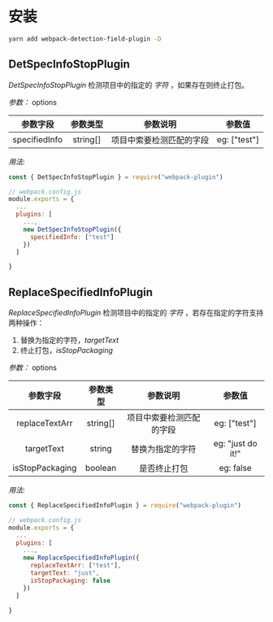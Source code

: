 # 安装

```bash
yarn add webpack-detection-field-plugin -D
```

## DetSpecInfoStopPlugin

_DetSpecInfoStopPlugin_ 检测项目中的指定的 _字符_ ，如果存在则终止打包。

_参数：_ options

|   参数字段    | 参数类型 |         参数说明         |    参数值    |
| :-----------: | :------: | :----------------------: | :----------: |
| specifiedInfo | string[] | 项目中索要检测匹配的字段 | eg: ["test"] |

_用法:_

```javascript
const { DetSpecInfoStopPlugin } = require("webpack-plugin")

// webpack.config.js
module.exports = {
  ...
  plugins: [
    ...,
    new DetSpecInfoStopPlugin({
      specifiedInfo: ["test"]
    })
  ]

}
```

## ReplaceSpecifiedInfoPlugin

_ReplaceSpecifiedInfoPlugin_ 检测项目中的指定的 _字符_ ，若存在指定的字符支持两种操作：

1. 替换为指定的字符，_targetText_
2. 终止打包，_isStopPackaging_

_参数：_ options

|    参数字段     | 参数类型 |         参数说明         |      参数值       |
| :-------------: | :------: | :----------------------: | :---------------: |
| replaceTextArr  | string[] | 项目中索要检测匹配的字段 |   eg: ["test"]    |
|   targetText    |  string  |     替换为指定的字符     | eg: "just do it!" |
| isStopPackaging | boolean  |       是否终止打包       |     eg: false     |

_用法:_

```javascript
const { ReplaceSpecifiedInfoPlugin } = require("webpack-plugin")

// webpack.config.js
module.exports = {
  ...
  plugins: [
    ...,
    new ReplaceSpecifiedInfoPlugin({
      replaceTextArr: ["test"],
      targetText: "just",
      isStopPackaging: false
    })
  ]

}
```
